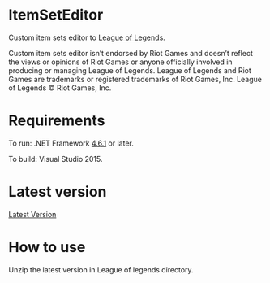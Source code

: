 # ItemSetEditor
Custom item sets editor to <a href="http://na.leagueoflegends.com/">League of Legends</a>.

Custom item sets editor isn’t endorsed by Riot Games and doesn’t reflect the views or opinions of Riot Games or anyone officially involved in producing or managing League of Legends. League of Legends and Riot Games are trademarks or registered trademarks of Riot Games, Inc. League of Legends © Riot Games, Inc.

# Requirements
To run: .NET Framework <a href="https://www.microsoft.com/hu-hu/download/details.aspx?id=49981">4.6.1</a> or later.

To build: Visual Studio 2015.

# Latest version
<a href="https://github.com/HerczogAttila/ItemSetEditor/releases/latest">Latest Version</a>

# How to use
Unzip the latest version in League of legends directory.
